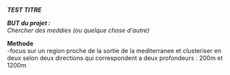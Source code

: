 ***TEST TITRE***

***BUT du projet :***  
*Chercher des meddies (ou quelque chose d'autre)*  

**Methode**  
-focus sur un region proche de la sortie de la mediterranee et
clusteriser en deux selon deux directions qui correspondent 
a deux profondeurs : 200m et 1200m  


